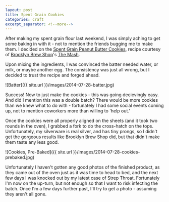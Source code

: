```yaml
---
layout: post
title: Spent Grain Cookies
categories: craft
excerpt_separator: <!--more-->
---
```


After making my spent grain flour last weekend, I was simply aching to get some baking in with it - not to mention the friends bugging me to make them. I decided on the [Spent Grain Peanut Butter Cookies](http://brooklynbrewshop.com/themash/recipe-spent-grain-peanut-butter-cookies/), recipe courtesy of [Brooklyn Brew Shop](http://brooklynbrewshop.com/)'s [The Mash](http://brooklynbrewshop.com/themash).

<!--more-->

Upon mixing the ingredients, I was convinced the batter needed water, or milk, or maybe another egg. The consistency was just all wrong, but I decided to trust the recipe and forged ahead.

![Batter]({{ site.url }}/images/2014-07-28-batter.jpg)

Success! Now to just make the cookies - this was going decievingly easy. And did I mention this was a double batch? There would be more cookies than we knew what to do with - fortunately I had some social events coming up, not to mention coworkers more than willing to 'help out.'

Once the cookies were all properly aligned on the sheets (and it took two rounds in the oven), I grabbed a fork to do the cross-hatch on the tops. Unfortunately, my silverware is real silver, and has tiny prongs, so I didn't get the gorgeous results like Brooklyn Brew Shop did, but that didn't make them taste any less good.

![Cookies, Pre-Baked]({{ site.url }}/images/2014-07-28-cookies-prebaked.jpg)

Unfortunately I haven't gotten any good photos of the finished product, as they came out of the oven just as it was time to head to bed, and the next few days I was knocked out by my latest case of Strep Throat. Fortunately I'm now on the up-turn, but not enough so that I want to risk infecting the batch. Once I'm a few days further past, I'll try to get a photo - assuming they aren't all gone.